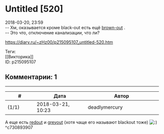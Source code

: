 Untitled [520]
==============

  
2018-03-20, 23:59  
 -- Хм, оказывается кроме black-out есть ещё  [brown-out](https://en.wikipedia.org/wiki/Brownout_%28electricity%29)  .   
 -- Это что, отключение канализации, что ли?   
  
<https://diary.ru/~zHz00/p215095107_untitled-520.htm>  
  
Теги:  
[[Викторика]]  
ID: p215095107  


Комментарии: 1
--------------

  


---



|         #         |              Дата              |                     Автор                     |           ID           |
| --- | --- | --- | --- |
| (1/1) | 2018-03-21, 10:23 | deadlymercury | c730893907 |

  
 А еще есть  [redout](https://en.wikipedia.org/wiki/Redout)  и  [greyout](https://en.wikipedia.org/wiki/Greyout)  (хотя чаще его называют blackout тоже) ![:)](http://static.diary.ru/picture/3.gif)   
 ^c730893907